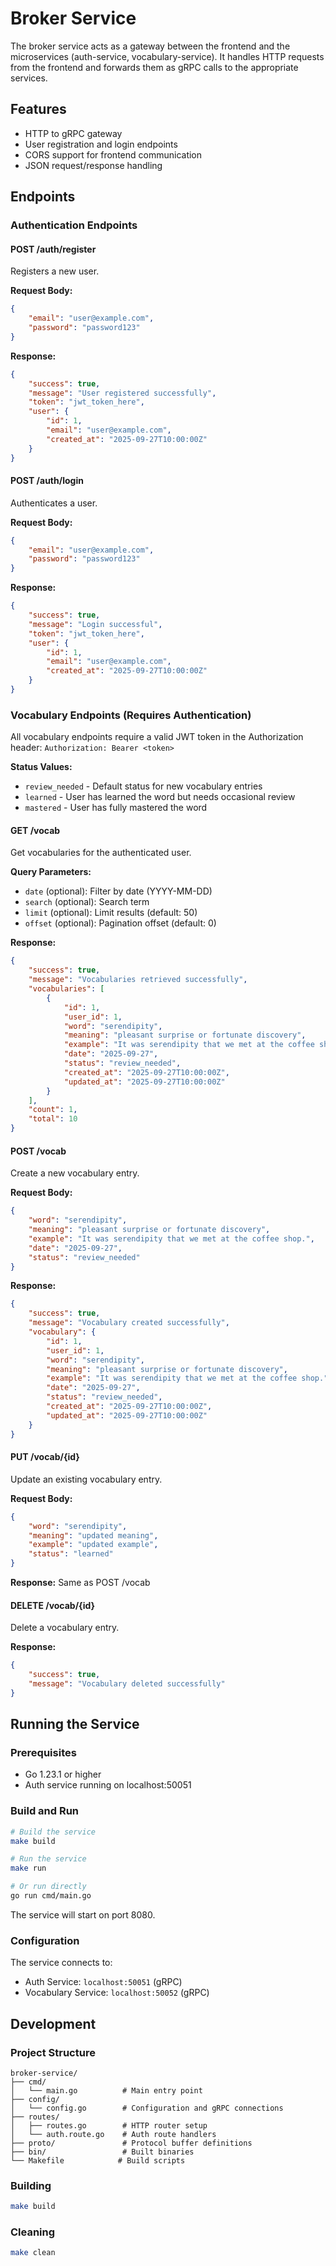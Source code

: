 # Broker Service

The broker service acts as a gateway between the frontend and the microservices (auth-service, vocabulary-service). It handles HTTP requests from the frontend and forwards them as gRPC calls to the appropriate services.

## Features

- HTTP to gRPC gateway
- User registration and login endpoints
- CORS support for frontend communication
- JSON request/response handling

## Endpoints

### Authentication Endpoints

#### POST /auth/register
Registers a new user.

**Request Body:**
```json
{
    "email": "user@example.com",
    "password": "password123"
}
```

**Response:**
```json
{
    "success": true,
    "message": "User registered successfully",
    "token": "jwt_token_here",
    "user": {
        "id": 1,
        "email": "user@example.com",
        "created_at": "2025-09-27T10:00:00Z"
    }
}
```

#### POST /auth/login
Authenticates a user.

**Request Body:**
```json
{
    "email": "user@example.com",
    "password": "password123"
}
```

**Response:**
```json
{
    "success": true,
    "message": "Login successful",
    "token": "jwt_token_here",
    "user": {
        "id": 1,
        "email": "user@example.com",
        "created_at": "2025-09-27T10:00:00Z"
    }
}
```

### Vocabulary Endpoints (Requires Authentication)

All vocabulary endpoints require a valid JWT token in the Authorization header: `Authorization: Bearer <token>`

**Status Values:**
- `review_needed` - Default status for new vocabulary entries
- `learned` - User has learned the word but needs occasional review  
- `mastered` - User has fully mastered the word

#### GET /vocab
Get vocabularies for the authenticated user.

**Query Parameters:**
- `date` (optional): Filter by date (YYYY-MM-DD)
- `search` (optional): Search term
- `limit` (optional): Limit results (default: 50)
- `offset` (optional): Pagination offset (default: 0)

**Response:**
```json
{
    "success": true,
    "message": "Vocabularies retrieved successfully",
    "vocabularies": [
        {
            "id": 1,
            "user_id": 1,
            "word": "serendipity",
            "meaning": "pleasant surprise or fortunate discovery",
            "example": "It was serendipity that we met at the coffee shop.",
            "date": "2025-09-27",
            "status": "review_needed",
            "created_at": "2025-09-27T10:00:00Z",
            "updated_at": "2025-09-27T10:00:00Z"
        }
    ],
    "count": 1,
    "total": 10
}
```

#### POST /vocab
Create a new vocabulary entry.

**Request Body:**
```json
{
    "word": "serendipity",
    "meaning": "pleasant surprise or fortunate discovery",
    "example": "It was serendipity that we met at the coffee shop.",
    "date": "2025-09-27",
    "status": "review_needed"
}
```

**Response:**
```json
{
    "success": true,
    "message": "Vocabulary created successfully",
    "vocabulary": {
        "id": 1,
        "user_id": 1,
        "word": "serendipity",
        "meaning": "pleasant surprise or fortunate discovery",
        "example": "It was serendipity that we met at the coffee shop.",
        "date": "2025-09-27",
        "status": "review_needed",
        "created_at": "2025-09-27T10:00:00Z",
        "updated_at": "2025-09-27T10:00:00Z"
    }
}
```

#### PUT /vocab/{id}
Update an existing vocabulary entry.

**Request Body:**
```json
{
    "word": "serendipity",
    "meaning": "updated meaning",
    "example": "updated example",
    "status": "learned"
}
```

**Response:** Same as POST /vocab

#### DELETE /vocab/{id}
Delete a vocabulary entry.

**Response:**
```json
{
    "success": true,
    "message": "Vocabulary deleted successfully"
}
```

## Running the Service

### Prerequisites
- Go 1.23.1 or higher
- Auth service running on localhost:50051

### Build and Run
```bash
# Build the service
make build

# Run the service
make run

# Or run directly
go run cmd/main.go
```

The service will start on port 8080.

### Configuration
The service connects to:
- Auth Service: `localhost:50051` (gRPC)
- Vocabulary Service: `localhost:50052` (gRPC)

## Development

### Project Structure
```
broker-service/
├── cmd/
│   └── main.go          # Main entry point
├── config/
│   └── config.go        # Configuration and gRPC connections
├── routes/
│   ├── routes.go        # HTTP router setup
│   └── auth.route.go    # Auth route handlers
├── proto/               # Protocol buffer definitions
├── bin/                 # Built binaries
└── Makefile            # Build scripts
```

### Building
```bash
make build
```

### Cleaning
```bash
make clean
```